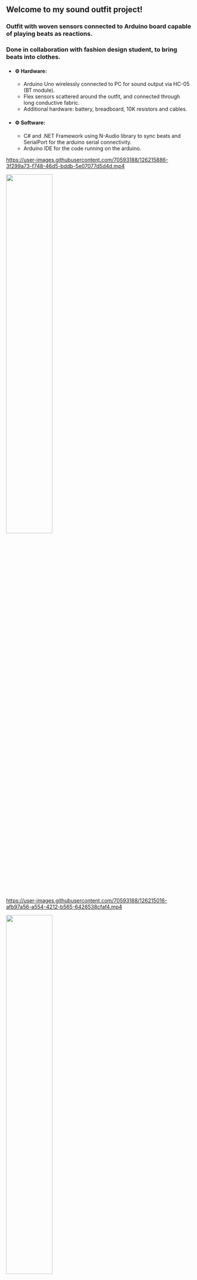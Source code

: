 
## Welcome to my sound outfit project!
### Outfit with woven sensors connected to Arduino board capable of playing beats as reactions. 
### Done in collaboration with fashion design student, to bring beats into clothes.
- #### ⚙️ Hardware:
  - Arduino Uno wirelessly connected to PC for sound output via HC-05 (BT module).
  - Flex sensors scattered around the outfit, and connected through long conductive fabric.
  - Additional hardware: battery, breadboard, 10K resistors and cables.
- #### ⚙️ Software:
  - C# and .NET Framework using N-Audio library to sync beats and SerialPort for the arduino serial connectivity.
  - Arduino IDE for the code running on the arduino. 



https://user-images.githubusercontent.com/70593188/126215886-3f299a73-f748-46d5-bddb-5e07077d5d4d.mp4

<img src="https://user-images.githubusercontent.com/70593188/126219468-0dfe310e-3815-4d09-bd63-0dbe05a636d9.jpeg" width=50% height=50% />

https://user-images.githubusercontent.com/70593188/126215016-afb97a56-a554-4212-b565-6426538cfaf4.mp4


<img src="https://user-images.githubusercontent.com/70593188/126213766-ef9fae49-d4ce-47ee-9841-86a028167bab.jpeg" width=50% height=50% />



<img src="https://user-images.githubusercontent.com/70593188/126213766-ef9fae49-d4ce-47ee-9841-86a028167bab.jpeg" width=50% height=50% />
<img src="https://user-images.githubusercontent.com/70593188/126213575-a55c4454-1eba-4164-8cb2-0242a2972f66.jpeg" width=50% height=50% /> 
<img src="https://user-images.githubusercontent.com/70593188/126213691-9b5c6dbe-9cff-4f6a-a635-570c0ede6219.jpeg" width=50% height=50% />
 
